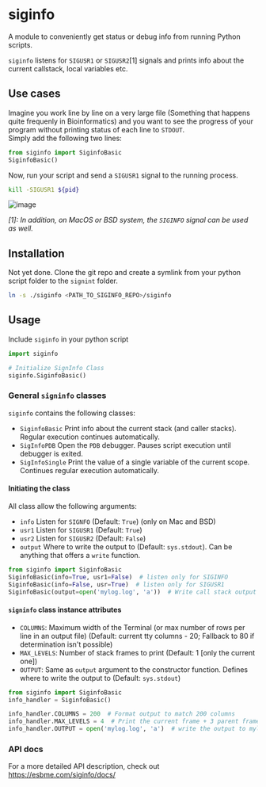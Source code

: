 # siginfo

A module to conveniently get status or debug info from running Python scripts.

<code>siginfo</code> listens for <code>SIGUSR1</code> or <code>SIGUSR2</code>[1] signals and prints info about the current callstack, local variables etc.

## Use cases
Imagine you work line by line on a very large file (Something that happens quite frequenly in Bioinformatics) and you want to see the progress of your program without printing status of each line to <code>STDOUT</code>.<br>
Simply add the following two lines:

```python
from siginfo import SiginfoBasic
SiginfoBasic()
```

Now, run your script and send a <code>SIGUSR1</code> signal to the running process.
```bash
kill -SIGUSR1 ${pid}
```

![image](https://user-images.githubusercontent.com/875703/52584898-a18b9500-2e33-11e9-9d9c-ba2539f3dfb2.png)

*[1]: In addition, on MacOS or BSD system, the <code>SIGINFO</code> signal can be used as well.*

## Installation
Not yet done. Clone the git repo and create a symlink from your python script folder to the <code>signint</code> folder.
```bash
ln -s ./siginfo <PATH_TO_SIGINFO_REPO>/siginfo
```

## Usage
Include <code>siginfo</code> in your python script
```python
import siginfo

# Initialize SignInfo Class
siginfo.SiginfoBasic()
```

### General <code>signinfo</code> classes
<code>siginfo</code> contains the following classes:
- <code>SiginfoBasic</code> Print info about the current stack (and caller stacks). Regular execution continues automatically.
- <code>SigInfoPDB</code> Open the <code>PDB</code> debugger. Pauses script execution until debugger is exited.
- <code>SigInfoSingle</code> Print the value of a single variable of the current scope. Continues regular execution automatically.

#### Initiating the class
All class allow the following arguments:
- <code>info</code> Listen for <code>SIGNFO</code> (Default: <code>True</code>) (only on Mac and BSD)
- <code>usr1</code> Listen for <code>SIGUSR1</code> (Default: <code>True</code>)
- <code>usr2</code> Listen for <code>SIGUSR2</code> (Default: <code>False</code>)
- <code>output</code> Where to write the output to (Default: <code>sys.stdout</code>). Can be anything that offers a <code>write</code> function.

```python
from siginfo import SiginfoBasic
SiginfoBasic(info=True, usr1=False)  # listen only for SIGINFO
SiginfoBasic(info=False, usr=True)  # listen only for SIGUSR1
SiginfoBasic(output=open('mylog.log', 'a'))  # Write call stack output to a log file
```

#### <code>signinfo</code> class instance attributes
- <code>COLUMNS</code>: Maximum width of the Terminal (or max number of rows per line in an output file) (Default: current tty columns - 20; Fallback to 80 if determination isn't possible)
- <code>MAX_LEVELS</code>: Number of stack frames to print (Default: 1 [only the current one])
- <code>OUTPUT</code>: Same as <code>output</code> argument to the constructor function. Defines where to write the output to (Default: <code>sys.stdout</code>)

```python
from siginfo import SiginfoBasic
info_handler = SiginfoBasic()

info_handler.COLUMNS = 200  # Format output to match 200 columns
info_handler.MAX_LEVELS = 4  # Print the current frame + 3 parent frames
info_handler.OUTPUT = open('mylog.log', 'a')  # write the output to mylog.log
```

### API docs
For a more detailed API description, check out https://esbme.com/siginfo/docs/